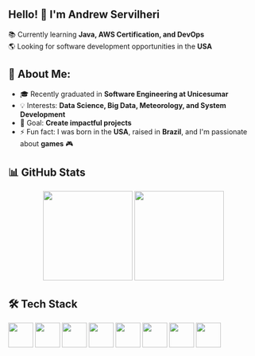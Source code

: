 ## Hello! 👋 I'm Andrew Servilheri

📚 Currently learning **Java, AWS Certification, and DevOps**  
🌎 Looking for software development opportunities in the **USA**  

## 🚀 About Me:
- 🎓 Recently graduated in **Software Engineering at Unicesumar**  
- 💡 Interests: **Data Science, Big Data, Meteorology, and System Development**  
- 🎯 Goal: **Create impactful projects**  
- ⚡ Fun fact: I was born in the **USA**, raised in **Brazil**, and I'm passionate about **games** 🎮  


## 📊 GitHub Stats

<div align="center">
  <img height="180em" src="https://github-readme-stats.vercel.app/api/top-langs/?username=Andyhenri1504&layout=compact&theme=dracula"/>
  <img height="180em" src="https://github-readme-stats.vercel.app/api?username=Andyhenri1504&show_icons=true&theme=dracula"/>
</div>


## 🛠 Tech Stack
<p align="left">
  <img src="https://cdn.jsdelivr.net/gh/devicons/devicon/icons/java/java-original.svg" width="50" height="50"/>
  <img src="https://cdn.jsdelivr.net/gh/devicons/devicon/icons/javascript/javascript-original.svg" width="50" height="50"/>
  <img src="https://cdn.jsdelivr.net/gh/devicons/devicon/icons/html5/html5-original.svg" width="50" height="50"/>
  <img src="https://cdn.jsdelivr.net/gh/devicons/devicon/icons/css3/css3-original.svg" width="50" height="50"/>
  <img src="https://cdn.jsdelivr.net/gh/devicons/devicon/icons/nodejs/nodejs-original.svg" width="50" height="50"/>
  <img src="https://cdn.jsdelivr.net/gh/devicons/devicon/icons/nestjs/nestjs-plain.svg" width="50" height="50"/>
  <img src="https://cdn.jsdelivr.net/gh/devicons/devicon/icons/python/python-original.svg" width="50" height="50"/>
  <img src="https://cdn.jsdelivr.net/gh/devicons/devicon/icons/csharp/csharp-original.svg" width="50" height="50"/>
</p>


<!--
**Andyhenri1504/Andyhenri1504** is a ✨ _special_ ✨ repository because its `README.md` (this file) appears on your GitHub profile.

Here are some ideas to get you started:

- 🔭 I’m currently working on ...
- 🌱 I’m currently learning ...
- 👯 I’m looking to collaborate on ...
- 🤔 I’m looking for help with ...
- 💬 Ask me about ...
- 📫 How to reach me: ...
- 😄 Pronouns: ...
- ⚡ Fun fact: ...
-->
